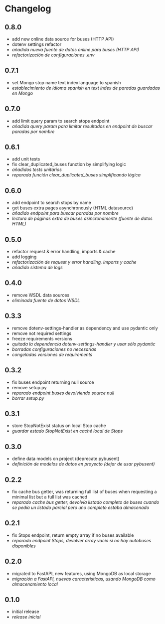 # Changelog

## 0.8.0

- add new online data source for buses (HTTP API)
- dotenv settings refactor
- _añadida nueva fuente de datos online para buses (HTTP API)_
- _refactorización de configuraciones .env_

## 0.7.1

- set Mongo stop name text index language to spanish
- _establecimiento de idioma spanish en text index de paradas guardadas en Mongo_

## 0.7.0

- add limit query param to search stops endpoint
- _añadida query param para limitar resultados en endpoint de buscar paradas por nombre_

## 0.6.1

- add unit tests
- fix clear_duplicated_buses function by simplifying logic
- _añadidos tests unitarios_
- _reparada función clear_duplicated_buses simplificando lógica_

## 0.6.0

- add endpoint to search stops by name
- get buses extra pages asynchronously (HTML datasource)
- _añadido endpoint para buscar paradas por nombre_
- _lectura de páginas extra de buses asíncronamente (fuente de datos HTML)_


## 0.5.0

- refactor request & error handling, imports & cache
- add logging
- _refactorización de request y error handling, imports y cache_
- _añadido sistema de logs_

## 0.4.0

- remove WSDL data sources
- _eliminada fuente de datos WSDL_

## 0.3.3

- remove dotenv-settings-handler as dependency and use pydantic only
- remove not required settings
- freeze requirements versions
- _quitada la dependencia dotenv-settings-handler y usar sólo pydantic_
- _borradas configuraciones no necesarias_
- _congeladas versiones de requirements_

## 0.3.2

- fix buses endpoint returning null source
- remove setup.py
- _reparado endpoint buses devolviendo source null_
- _borrar setup.py_

## 0.3.1

- store StopNotExist status on local Stop cache
- _guardar estado StopNotExist en caché local de Stops_

## 0.3.0

- define data models on project (deprecate pybusent)
- _definición de modelos de datos en proyecto (dejar de usar pybusent)_

## 0.2.2

- fix cache bus getter, was returning full list of buses when requesting a minimal list but a full list was cached
- _reparado cache bus getter, devolvía listado completo de buses cuando se pedía un listado parcial pero uno completo estaba almacenado_

## 0.2.1

- fix Stops endpoint, return empty array if no buses available
- _reparado endpoint Stops, devolver array vacío si no hay autobuses disponibles_

## 0.2.0

- migrated to FastAPI, new features, using MongoDB as local storage
- _migración a FastAPI, nuevas características, usando MongoDB como almacenamiento local_

## 0.1.0

- initial release
- _release inicial_
